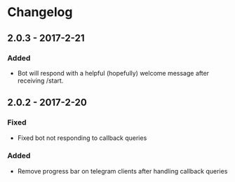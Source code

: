 # Changelog

## 2.0.3 - 2017-2-21

### Added

- Bot will respond with a helpful (hopefully) welcome message after receiving /start.

## 2.0.2 - 2017-2-20

### Fixed

- Fixed bot not responding to callback queries

### Added

- Remove progress bar on telegram clients after handling callback queries
